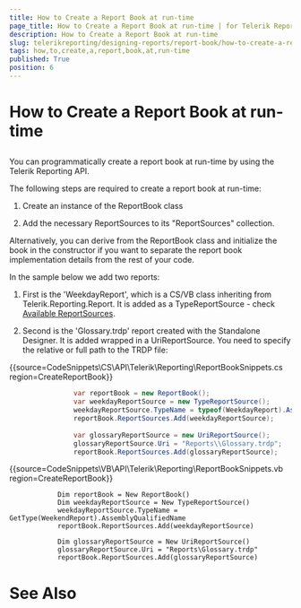 ```yaml
---
title: How to Create a Report Book at run-time
page_title: How to Create a Report Book at run-time | for Telerik Reporting Documentation
description: How to Create a Report Book at run-time
slug: telerikreporting/designing-reports/report-book/how-to-create-a-report-book-at-run-time
tags: how,to,create,a,report,book,at,run-time
published: True
position: 6
---
```


# How to Create a Report Book at run-time



## 

You can programmatically create a report book at run-time by using the Telerik Reporting API.         

The following steps are required to create a report book at run-time:         

1. Create an instance of the ReportBook class

1. Add the necessary ReportSources to its "ReportSources" collection.

Alternatively, you can derive from the ReportBook class and initialize the book           in the constructor if you want to separate the report book implementation details from the rest of your code.         

In the sample below we add two reports:         

1. First is the 'WeekdayReport', which is a CS/VB class inheriting from Telerik.Reporting.Report.               It is added as a TypeReportSource - check               [Available ReportSources](ec135f09-4a4d-43df-aa5a-e6bca0190d87#ReportSourcesOptions).             

1. Second is the 'Glossary.trdp' report            created with the Standalone Designer. It is added wrapped in a UriReportSource.            You need to specify the relative or full path to the TRDP file:

{{source=CodeSnippets\CS\API\Telerik\Reporting\ReportBookSnippets.cs region=CreateReportBook}}
````C#
	            var reportBook = new ReportBook();
	            var weekdayReportSource = new TypeReportSource();
	            weekdayReportSource.TypeName = typeof(WeekdayReport).AssemblyQualifiedName;
	            reportBook.ReportSources.Add(weekdayReportSource);
	
	            var glossaryReportSource = new UriReportSource();
	            glossaryReportSource.Uri = "Reports\\Glossary.trdp";
	            reportBook.ReportSources.Add(glossaryReportSource);
````



{{source=CodeSnippets\VB\API\Telerik\Reporting\ReportBookSnippets.vb region=CreateReportBook}}
````VB
	        Dim reportBook = New ReportBook()
	        Dim weekdayReportSource = New TypeReportSource()
	        weekdayReportSource.TypeName = GetType(WeekendReport).AssemblyQualifiedName
	        reportBook.ReportSources.Add(weekdayReportSource)
	
	        Dim glossaryReportSource = New UriReportSource()
	        glossaryReportSource.Uri = "Reports\Glossary.trdp"
	        reportBook.ReportSources.Add(glossaryReportSource)
````



# See Also

